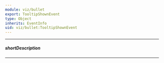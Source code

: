 ```yaml
---
module: viz/bullet
export: TooltipShownEvent
type: Object
inherits: EventInfo
uid: viz/bullet:TooltipShownEvent
---
```

---
##### shortDescription
<!-- Description goes here -->

---
<!-- Description goes here -->